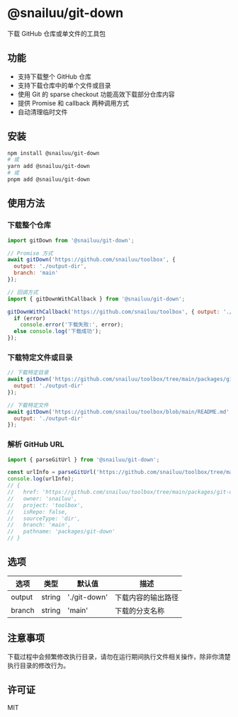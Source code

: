 # @snailuu/git-down

下载 GitHub 仓库或单文件的工具包

## 功能

- 支持下载整个 GitHub 仓库
- 支持下载仓库中的单个文件或目录
- 使用 Git 的 sparse checkout 功能高效下载部分仓库内容
- 提供 Promise 和 callback 两种调用方式
- 自动清理临时文件

## 安装

```bash
npm install @snailuu/git-down
# 或
yarn add @snailuu/git-down
# 或
pnpm add @snailuu/git-down
```

## 使用方法

### 下载整个仓库

```js
import gitDown from '@snailuu/git-down';

// Promise 方式
await gitDown('https://github.com/snailuu/toolbox', {
  output: './output-dir',
  branch: 'main'
});
```

```js
// 回调方式
import { gitDownWithCallback } from '@snailuu/git-down';

gitDownWithCallback('https://github.com/snailuu/toolbox', { output: './output-dir' }, (error) => {
  if (error)
    console.error('下载失败:', error);
  else console.log('下载成功');
});
```

### 下载特定文件或目录

```js
// 下载特定目录
await gitDown('https://github.com/snailuu/toolbox/tree/main/packages/git-down', {
  output: './output-dir'
});

// 下载特定文件
await gitDown('https://github.com/snailuu/toolbox/blob/main/README.md', {
  output: './output-dir'
});
```

### 解析 GitHub URL

```js
import { parseGitUrl } from '@snailuu/git-down';

const urlInfo = parseGitUrl('https://github.com/snailuu/toolbox/tree/main/packages/git-down');
console.log(urlInfo);
// {
//   href: 'https://github.com/snailuu/toolbox/tree/main/packages/git-down',
//   owner: 'snailuu',
//   project: 'toolbox',
//   isRepo: false,
//   sourceType: 'dir',
//   branch: 'main',
//   pathname: 'packages/git-down'
// }
```

## 选项

| 选项   | 类型   | 默认值       | 描述               |
| ------ | ------ | ------------ | ------------------ |
| output | string | './git-down' | 下载内容的输出路径 |
| branch | string | 'main'       | 下载的分支名称     |

## 注意事项

下载过程中会频繁修改执行目录，请勿在运行期间执行文件相关操作，除非你清楚执行目录的修改行为。

## 许可证

MIT
